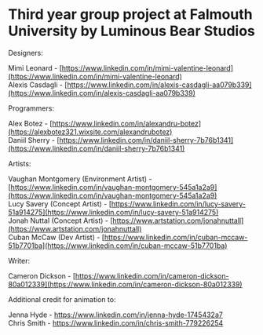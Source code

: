# Third year group project at Falmouth University by Luminous Bear Studios

Designers:

Mimi Leonard - [https://www.linkedin.com/in/mimi-valentine-leonard](https://www.linkedin.com/in/mimi-valentine-leonard) <br>
Alexis Casdagli - [https://www.linkedin.com/in/alexis-casdagli-aa079b339](https://www.linkedin.com/in/alexis-casdagli-aa079b339)

Programmers:

Alex Botez - [https://www.linkedin.com/in/alexandru-botez](https://alexbotez321.wixsite.com/alexandrubotez)<br>
Daniil Sherry - [https://www.linkedin.com/in/daniil-sherry-7b76b1341](https://www.linkedin.com/in/daniil-sherry-7b76b1341)<br>

Artists:

Vaughan Montgomery (Environment Artist) - [https://www.linkedin.com/in/vaughan-montgomery-545a1a2a9](https://www.linkedin.com/in/vaughan-montgomery-545a1a2a9)<br>
Lucy Savery (Concept Artist) - [https://www.linkedin.com/in/lucy-savery-51a914275](https://www.linkedin.com/in/lucy-savery-51a914275)<br>
Jonah Nuttal (Concept Artist) - [https://www.artstation.com/jonahnuttall](https://www.artstation.com/jonahnuttall)<br>
Cuban McCaw (Dev Artist) - [https://www.linkedin.com/in/cuban-mccaw-51b7701ba](https://www.linkedin.com/in/cuban-mccaw-51b7701ba)<br>

Writer:

Cameron Dickson - [https://www.linkedin.com/in/cameron-dickson-80a012339](https://www.linkedin.com/in/cameron-dickson-80a012339)

Additional credit for animation to:

Jenna Hyde - https://www.linkedin.com/in/jenna-hyde-1745432a7<br>
Chris Smith - https://www.linkedin.com/in/chris-smith-779226254
